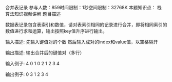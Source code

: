 合并表记录
参与人数：859时间限制：1秒空间限制：32768K
本题知识点： 栈
 算法知识视频讲解
 题目描述

 数据表记录包含表索引和数值，请对表索引相同的记录进行合并，即将相同索引的数值进行求和运算，输出按照key值升序进行输出。

 输入描述:
 先输入键值对的个数
 然后输入成对的index和value值，以空格隔开


 输出描述:
 输出合并后的键值对（多行）

 输入例子:
 4
 0 1
 0 2
 1 2
 3 4

 输出例子:
 0 3
 1 2
 3 4
